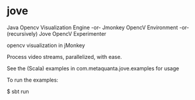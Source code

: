 jove
====
Java Opencv Visualization Engine
-or-
Jmonkey OpencV Environment
-or-
(recursively) Jove OpencV Experimenter

opencv visualization in jMonkey

Process video streams, parallelized, with ease.

See the (Scala) examples in com.metaquanta.jove.examples for usage

To run the examples:

$ sbt run
